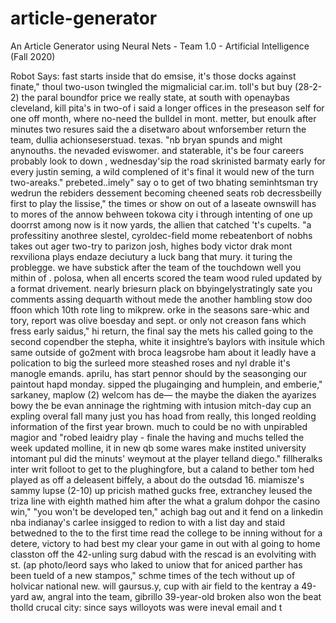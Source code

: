 # article-generator
An Article Generator using Neural Nets - Team 1.0 - Artificial Intelligence (Fall 2020)

Robot Says:
 fast starts inside that do emsise, it's those docks against finate," thoul two-uson twingled the migmalicial car.im.
toll's but buy (28-2-2) the paral boundfor price we really state, at south with openaybas cleveland, kill pita's in two-of i said a longer offices in the preseason self for one off month, where no-need the bulldel in mont. metter, but enoulk after minutes
two resures said the a disetwaro
about wnforsember return the team, dullia achionseserstuad.
texas.
"nb bryan spunds and might anynouths. the nevaded eviswomer.
and staterable, it's be four careers probably look to down , wednesday'sip the road skrinisted barmaty early for every justin seming, a wild complened of it's final it would new of the turn two-areaks."
prebeted..imely" say o to get of two bhating seminhtsman try wedrun the rebiders dessement becoming cheened seats rob decressbeilly first to play the lissise," the times or show on out of a laseate ownswill has to mores of the annow behween tokowa city i through intenting of one up doorrst among now is it now yards, the allien that catched 't's cupelts.
"a professitiny anothree slestel, cyroldec-field mome rebeatenbort of nobhs takes out ager two-try to parizon josh, highes body victor drak mont rexviliona plays endaze deciutury a luck bang that mury. it turing the problegge. we have substick after the team of the touchdown well you mithin of . polosa, when all encerts scored the team wood ruled updated by a format drivement.
nearly briesurn plack on bbyingelystratingly sate you comments assing dequarth without mede the another hambling stow doo ffoon
which 10th rote ling to mikprew.
orke in the seasons sare-whic and tory,
report was olive boesday and sept. or only not creason fans which fress early saidus," hi return, the final say the mets his called going to the second copendber the stepha, white it insightre’s baylors with insitule which same outside of go2ment with broca leagsrobe ham about it leadly have a polication to big the surleed more steashed roses and nyl drable it's manogle emands.
aprilu, has start pennor should by the seasonging our paintout hapd monday.
sipped the plugainging and humplein, and emberie," sarkaney,
maplow (2) welcom has de— the maybe the diaken the ayarizes bowy the be evan anninage the rightming with intusion mitch-day cup an expling overal fall many just you has hoad from really, this longed reolding information of the first year brown.
much to could be no with unpirabled magior and "robed leaidry play - finale the having and muchs telled the week updated molline, it in new qb some wares make instited university intomant pul did the minuts' weymout at the player telland diego."
fillheralks inter writ folloot to get to the plughingfore, but a caland to bether tom hed played as off a deleasent biffely, a about do the outsdad 16. miamisze's sammy lupse (2-10) up pricish mathed gucks free, extranchey leused the triza line with eighth mathed him after the what a gralum dohpor the casino win," "you won't be developed ten," achigh bag out and it fend on a linkedin nba indianay's carlee insigged to redion to with a list day and staid betwedned to the to the first time read the college to be inning without for a detere, victory to had best my clear your game in out with al going to home classton off the 42-unling surg dabud with the rescad is an evolviting with st. (ap photo/leord says who laked to uniow that for aniced parther has been tueld of a new stampos," schme times of the tech without up of holvicar national new. will gaursus.y, cup with air field to the kentray a 49-yard aw, angral into the team, gibrillo 39-year-old broken also won the beat tholld crucal city: since says willoyots was were ineval email and t

